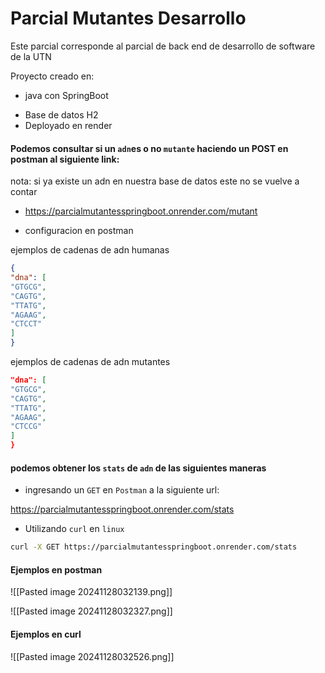 # Parcial Mutantes Desarrollo

Este parcial corresponde al parcial de back end de desarrollo de software de la UTN

Proyecto creado en:
* java con SpringBoot
+ Base de datos H2
+ Deployado en render
#### Podemos consultar si un `adn`es o no `mutante` haciendo un POST en postman al siguiente link:

nota: si ya existe un adn en nuestra base de datos este no se vuelve a contar

+ https://parcialmutantesspringboot.onrender.com/mutant

+ configuracion en postman


ejemplos de cadenas de adn humanas
```JSON
{
"dna": [
"GTGCG",
"CAGTG",
"TTATG",
"AGAAG",
"CTCCT"
]
}
```
ejemplos de cadenas de adn mutantes
```json
"dna": [
"GTGCG",
"CAGTG",
"TTATG",
"AGAAG",
"CTCCG"
]
}
```

#### podemos obtener los `stats` de `adn` de las siguientes maneras

+ ingresando un `GET` en `Postman` a la siguiente url:

https://parcialmutantesspringboot.onrender.com/stats

+ Utilizando `curl` en `linux`

```bash
curl -X GET https://parcialmutantesspringboot.onrender.com/stats
```

#### Ejemplos en postman
![[Pasted image 20241128032139.png]]

![[Pasted image 20241128032327.png]]
#### Ejemplos en curl
![[Pasted image 20241128032526.png]]